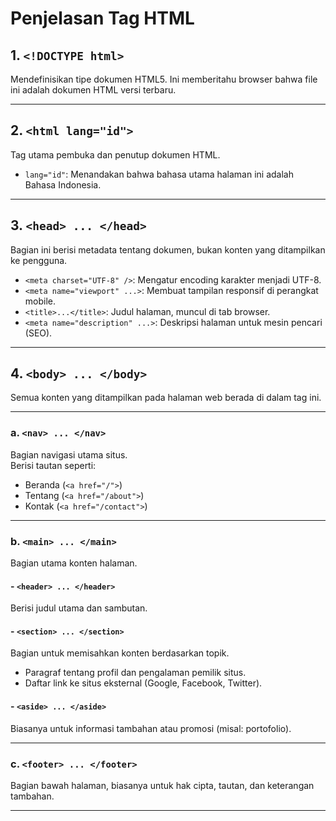 # Penjelasan Tag HTML

## 1. `<!DOCTYPE html>`
Mendefinisikan tipe dokumen HTML5. Ini memberitahu browser bahwa file ini adalah dokumen HTML versi terbaru.

---

## 2. `<html lang="id">`
Tag utama pembuka dan penutup dokumen HTML.
- `lang="id"`: Menandakan bahwa bahasa utama halaman ini adalah Bahasa Indonesia.

---

## 3. `<head> ... </head>`
Bagian ini berisi metadata tentang dokumen, bukan konten yang ditampilkan ke pengguna.
- `<meta charset="UTF-8" />`: Mengatur encoding karakter menjadi UTF-8.
- `<meta name="viewport" ...>`: Membuat tampilan responsif di perangkat mobile.
- `<title>...</title>`: Judul halaman, muncul di tab browser.
- `<meta name="description" ...>`: Deskripsi halaman untuk mesin pencari (SEO).

---

## 4. `<body> ... </body>`
Semua konten yang ditampilkan pada halaman web berada di dalam tag ini.

---

### a. `<nav> ... </nav>`
Bagian navigasi utama situs.  
Berisi tautan seperti:
- Beranda (`<a href="/">`)
- Tentang (`<a href="/about">`)
- Kontak (`<a href="/contact">`)

---

### b. `<main> ... </main>`
Bagian utama konten halaman.  

#### - `<header> ... </header>`
Berisi judul utama dan sambutan.

#### - `<section> ... </section>`
Bagian untuk memisahkan konten berdasarkan topik.
- Paragraf tentang profil dan pengalaman pemilik situs.
- Daftar link ke situs eksternal (Google, Facebook, Twitter).

#### - `<aside> ... </aside>`
Biasanya untuk informasi tambahan atau promosi (misal: portofolio).

---

### c. `<footer> ... </footer>`
Bagian bawah halaman, biasanya untuk hak cipta, tautan, dan keterangan tambahan.

---